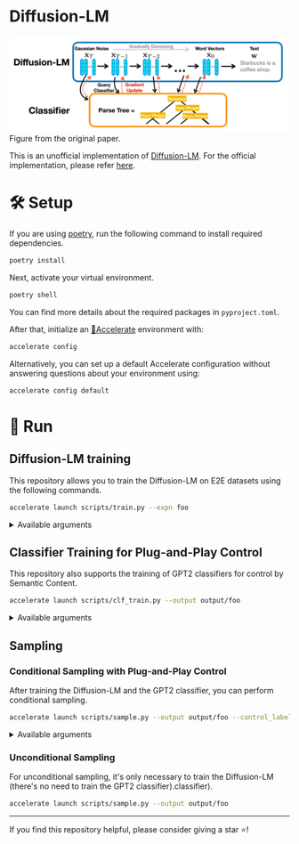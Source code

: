 # Diffusion-LM
![figure](assets/figure.png)
Figure from the original paper.

This is an unofficial implementation of [Diffusion-LM](https://arxiv.org/abs/2205.14217). For the official implementation, please refer [here](https://github.com/XiangLi1999/Diffusion-LM).

# :hammer_and_wrench: Setup
If you are using [poetry](https://github.com/python-poetry/poetry), run the following command to install required dependencies.
```bash
poetry install
```

Next, activate your virtual environment.
```bash
poetry shell
```

You can find more details about the required packages in `pyproject.toml`.

After that, initialize an [🤗Accelerate](https://github.com/huggingface/accelerate/) environment with:

```bash
accelerate config
```

Alternatively, you can set up a default Accelerate configuration without answering questions about your environment using:

```bash
accelerate config default
```


# :rocket: Run
## Diffusion-LM training
This repository allows you to train the Diffusion-LM on E2E datasets using the following commands.
```bash
accelerate launch scripts/train.py --expn foo
```

<details markdown="1">

<summary>Available arguments</summary>

- `--expn` (`-e`): The experimental name, which is used as the basename of the output directory. If this argument is not provided, the directory name is assigned based on the current time.
- `--wandb` (`-w`): Indicates whether to use the Weights & Biases tracker.

</details>

## Classifier Training for Plug-and-Play Control
This repository also supports the training of GPT2 classifiers for control by Semantic Content.
```bash
accelerate launch scripts/clf_train.py --output output/foo
```

<details markdown="1">

<summary>Available arguments</summary>

- `-o`, `--output`: The directory where the training results will be saved.
- `-mc`, `--model_ckpt` (default='checkpoints/pytorch_model_1.bin'): Path to the Diffusion-LM checkpoint (from the path specified in the `--output` argument).

</details>

## Sampling
### Conditional Sampling with Plug-and-Play Control
After training the Diffusion-LM and the GPT2 classifier, you can perform conditional sampling.
```bash
accelerate launch scripts/sample.py --output output/foo --control_label 'food : Japanese'
```

<details markdown="1">

<summary>Available arguments</summary>

- `-o`, `--output`: The directory where the training results will be saved.
- `-n`, `--n_samples` (default=16): The number of samples (used as batch size).
- `-mc`, `--model_ckpt` (default='checkpoints/pytorch_model_1.bin'): Path to the Diffusion-LM checkpoint (from the path specified in the `--output` argument).
- `-ud`, `--use_ddpm` (default=False): Whether to use DDPM sampling (the default is DDIM).
- `-cc`, `--clf_ckpt` (default='classifier/pytorch_model.bin'): Path to the classifier checkpoint (from the path specified in the output argument).Path to the classifier checkpoint (from the path specified in the `--output` argument).
- `-cl`, `--control_label` (default=None): Label for plug-and-play control.

</details>

### Unconditional Sampling
For unconditional sampling, it's only necessary to train the Diffusion-LM (there's no need to train the GPT2 classifier).classifier).
```bash
accelerate launch scripts/sample.py --output output/foo
```

---

If you find this repository helpful, please consider giving a star :star:!
